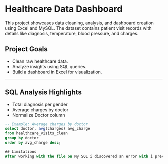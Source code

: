 # Healthcare Data Dashboard

This project showcases data cleaning, analysis, and dashboard creation using Excel and MySQL. The dataset contains patient visit records with details like diagnosis, temperature, blood pressure, and charges.

## Project Goals

- Clean raw healthcare data.
- Analyze insights using SQL queries.
- Build a dashboard in Excel for visualization.


---

## SQL Analysis Highlights

- Total diagnosis per gender
- Average charges by doctor
- Normalize Doctor column

```sql
-- Example: Average charges by doctor
select doctor, avg(charges) avg_charge
from healthcare_visits_clean
group by doctor
order by avg_charge desc;

## Limitations
After working with the file on My SQL i discovered an error with i previously did not notice while in excel. I've left the error for educational purposes but it is better to double check your work when analyzing and i've also learnt that today.


